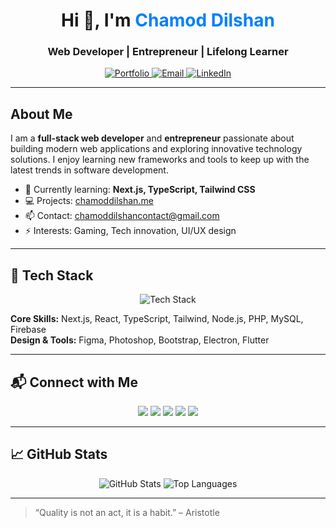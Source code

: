 <h1 align="center">Hi 👋, I'm <span style="color:#007FFF;">Chamod Dilshan</span></h1>
<h3 align="center">Web Developer | Entrepreneur | Lifelong Learner</h3>

<p align="center">
  <a href="https://chamoddilshan.me" target="_blank">
    <img alt="Portfolio" src="https://img.shields.io/badge/Portfolio-007FFF?style=flat-square&logo=about.me&logoColor=white"/>
  </a>
  <a href="mailto:chamoddilshancontact@gmail.com" target="_blank">
    <img alt="Email" src="https://img.shields.io/badge/Email-007FFF?style=flat-square&logo=gmail&logoColor=white"/>
  </a>
  <a href="https://www.linkedin.com/in/chamoddilshan9" target="_blank">
    <img alt="LinkedIn" src="https://img.shields.io/badge/LinkedIn-007FFF?style=flat-square&logo=linkedin&logoColor=white"/>
  </a>
</p>

---

## About Me
I am a **full-stack web developer** and **entrepreneur** passionate about building modern web applications and exploring innovative technology solutions. I enjoy learning new frameworks and tools to keep up with the latest trends in software development.  

- 🌱 Currently learning: **Next.js, TypeScript, Tailwind CSS**  
- 💻 Projects: [chamoddilshan.me](https://chamoddilshan.me)  
- 📫 Contact: chamoddilshancontact@gmail.com  
- ⚡ Interests: Gaming, Tech innovation, UI/UX design  

---

## 🔧 Tech Stack

<p align="center">
  <img src="https://skillicons.dev/icons?i=nextjs,react,typescript,tailwind,bootstrap,js,html,css,nodejs,php,mysql,java,android,electron,flutter,firebase,figma,photoshop&theme=dark" alt="Tech Stack"/>
</p>

**Core Skills:** Next.js, React, TypeScript, Tailwind, Node.js, PHP, MySQL, Firebase  
**Design & Tools:** Figma, Photoshop, Bootstrap, Electron, Flutter  



---

## 📬 Connect with Me
<p align="center">
  <a href="https://twitter.com/chamoddilshan9" target="_blank"><img src="https://img.shields.io/badge/Twitter-007FFF?style=for-the-badge&logo=twitter&logoColor=white"/></a>
  <a href="https://www.linkedin.com/in/chamoddilshan9" target="_blank"><img src="https://img.shields.io/badge/LinkedIn-007FFF?style=for-the-badge&logo=linkedin&logoColor=white"/></a>
  <a href="https://medium.com/@chamoddilshan9" target="_blank"><img src="https://img.shields.io/badge/Medium-007FFF?style=for-the-badge&logo=medium&logoColor=white"/></a>
  <a href="https://www.youtube.com/c/codewithchamod" target="_blank"><img src="https://img.shields.io/badge/YouTube-007FFF?style=for-the-badge&logo=youtube&logoColor=white"/></a>
  <a href="https://www.hackerrank.com/chamoddilshanco1" target="_blank"><img src="https://img.shields.io/badge/Hackerrank-007FFF?style=for-the-badge&logo=hackerrank&logoColor=white"/></a>
</p>

---

## 📈 GitHub Stats
<p align="center">
  <img src="https://github-readme-stats.vercel.app/api?username=chamoddilshan9&show_icons=true&theme=dark&count_private=true" alt="GitHub Stats" />
  <img src="https://github-readme-stats.vercel.app/api/top-langs/?username=chamoddilshan9&layout=compact&theme=dark" alt="Top Languages" />
</p>

---

> “Quality is not an act, it is a habit.” – Aristotle  

